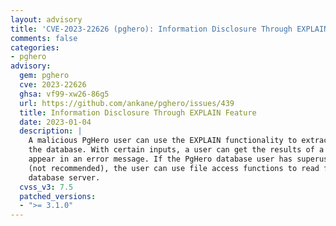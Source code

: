 ```yaml
---
layout: advisory
title: 'CVE-2023-22626 (pghero): Information Disclosure Through EXPLAIN Feature'
comments: false
categories:
- pghero
advisory:
  gem: pghero
  cve: 2023-22626
  ghsa: vf99-xw26-86g5
  url: https://github.com/ankane/pghero/issues/439
  title: Information Disclosure Through EXPLAIN Feature
  date: 2023-01-04
  description: |
    A malicious PgHero user can use the EXPLAIN functionality to extract data from
    the database. With certain inputs, a user can get the results of a query to
    appear in an error message. If the PgHero database user has superuser privileges
    (not recommended), the user can use file access functions to read files on the
    database server.
  cvss_v3: 7.5
  patched_versions:
  - ">= 3.1.0"
---
```

